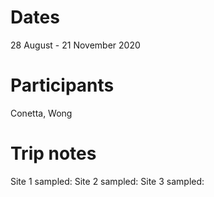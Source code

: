 # Dates
28 August - 21 November 2020

# Participants
Conetta, Wong 

# Trip notes
Site 1 sampled:
Site 2 sampled: 
Site 3 sampled: 